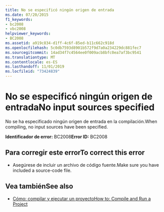 ```yaml
---
title: No se especificó ningún origen de entrada
ms.date: 07/20/2015
f1_keywords:
- bc2008
- vbc2008
helpviewer_keywords:
- BC2008
ms.assetid: a919c834-d1ff-4c6f-85ed-b11c662c918d
ms.openlocfilehash: 5c0db7593d8901b572f9d7a0a234229dc881fec7
ms.sourcegitcommit: 14ad34f7c4564ee0f009acb8bfc0ea7af3bc9541
ms.translationtype: MT
ms.contentlocale: es-ES
ms.lasthandoff: 11/01/2019
ms.locfileid: "73424839"
---
```

# <a name="no-input-sources-specified"></a><span data-ttu-id="1c9db-102">No se especificó ningún origen de entrada</span><span class="sxs-lookup"><span data-stu-id="1c9db-102">No input sources specified</span></span>
<span data-ttu-id="1c9db-103">No se ha especificado ningún origen de entrada en la compilación.</span><span class="sxs-lookup"><span data-stu-id="1c9db-103">When compiling, no input sources have been specified.</span></span>  
  
 <span data-ttu-id="1c9db-104">**Identificador de error:** BC2008</span><span class="sxs-lookup"><span data-stu-id="1c9db-104">**Error ID:** BC2008</span></span>  
  
## <a name="to-correct-this-error"></a><span data-ttu-id="1c9db-105">Para corregir este error</span><span class="sxs-lookup"><span data-stu-id="1c9db-105">To correct this error</span></span>  
  
- <span data-ttu-id="1c9db-106">Asegúrese de incluir un archivo de código fuente.</span><span class="sxs-lookup"><span data-stu-id="1c9db-106">Make sure you have included a source-code file.</span></span>  
  
## <a name="see-also"></a><span data-ttu-id="1c9db-107">Vea también</span><span class="sxs-lookup"><span data-stu-id="1c9db-107">See also</span></span>

- [<span data-ttu-id="1c9db-108">Cómo: compilar y ejecutar un proyecto</span><span class="sxs-lookup"><span data-stu-id="1c9db-108">How to: Compile and Run a Project</span></span>](/visualstudio/ide/compiling-and-building-in-visual-studio)
